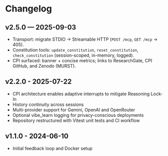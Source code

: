 # Changelog

## v2.5.0 — 2025-09-03
- Transport: migrate STDIO → Streamable HTTP (`POST /mcp`, `GET /mcp` → 405).
- Constitution tools: `update_constitution`, `reset_constitution`, `check_constitution` (session-scoped, in-memory, logged).
- CPI surfaced: banner + concise metrics; links to ResearchGate, CPI GitHub, and Zenodo (MURST).

## v2.2.0 - 2025-07-22
- CPI architecture enables adaptive interrupts to mitigate Reasoning Lock-In
- History continuity across sessions
- Multi-provider support for Gemini, OpenAI and OpenRouter
- Optional vibe_learn logging for privacy-conscious deployments
- Repository restructured with Vitest unit tests and CI workflow

## v1.1.0 - 2024-06-10
- Initial feedback loop and Docker setup

